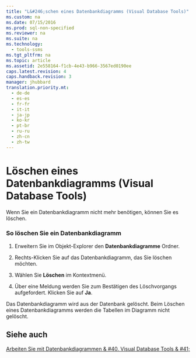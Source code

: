 ```yaml
---
title: "L&#246;schen eines Datenbankdiagramms (Visual Database Tools)"
ms.custom: na
ms.date: 07/15/2016
ms.prod: sql-non-specified
ms.reviewer: na
ms.suite: na
ms.technology: 
  - tools-ssms
ms.tgt_pltfrm: na
ms.topic: article
ms.assetid: 2e558164-f1cb-4e43-b966-3567ed0190ee
caps.latest.revision: 4
caps.handback.revision: 3
manager: jhubbard
translation.priority.mt: 
  - de-de
  - es-es
  - fr-fr
  - it-it
  - ja-jp
  - ko-kr
  - pt-br
  - ru-ru
  - zh-cn
  - zh-tw
---
```

# L&#246;schen eines Datenbankdiagramms (Visual Database Tools)
Wenn Sie ein Datenbankdiagramm nicht mehr benötigen, können Sie es löschen.  
  
### So löschen Sie ein Datenbankdiagramm  
  
1.  Erweitern Sie im Objekt-Explorer den **Datenbankdiagramme** Ordner.  
  
2.  Rechts\-Klicken Sie auf das Datenbankdiagramm, das Sie löschen möchten.  
  
3.  Wählen Sie **Löschen** im Kontextmenü.  
  
4.  Über eine Meldung werden Sie zum Bestätigen des Löschvorgangs aufgefordert. Klicken Sie auf **Ja**.  
  
Das Datenbankdiagramm wird aus der Datenbank gelöscht. Beim Löschen eines Datenbankdiagramms werden die Tabellen im Diagramm nicht gelöscht.  
  
## Siehe auch  
[Arbeiten Sie mit Datenbankdiagrammen & #40. Visual Database Tools & #41;](../content/Work-with-Database-Diagrams--Visual-Database-Tools-.md)  
  
